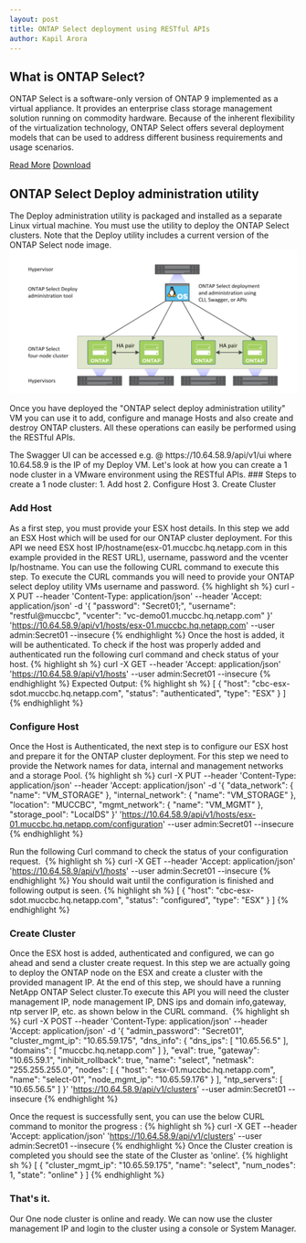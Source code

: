 ```yaml
---
layout: post
title: ONTAP Select deployment using RESTful APIs
author: Kapil Arora
---
```


## What is ONTAP Select?
ONTAP Select is a software-only version of ONTAP 9 implemented as a virtual appliance. It provides an enterprise class storage management solution running on commodity hardware. Because of the inherent flexibility of the virtualization technology, ONTAP Select offers several deployment models that can be used to address different business requirements and usage scenarios.

[Read More](http://www.netapp.com/us/media/ds-3769.pdf)
[Download](http://mysupport.netapp.com/NOW/cgi-bin/software?product=ONTAP+Select&platform=Appliance+Install)

## ONTAP Select Deploy administration utility
The Deploy administration utility is packaged and installed as a separate Linux virtual machine. You must use the utility to deploy the ONTAP Select clusters. Note that the Deploy utility includes a current version of the ONTAP Select node image.
![Image](/images/ontap-deploy.png)

Once you have deployed the "ONTAP select deploy administration utility" VM you can use it to add, configure and manage  Hosts and also create and destroy ONTAP clusters. All these operations can easily be performed using the RESTful APIs.
<p></p>
The Swagger UI can be accessed e.g. @ https://10.64.58.9/api/v1/ui where 10.64.58.9 is the IP of my Deploy VM. Let's look at how you can create a 1 node cluster in a VMware environment using the RESTful APIs.
### Steps to create a 1 node cluster:
1. Add host
2. Configure Host
3. Create Cluster

### Add Host
As a first step, you must provide your ESX host details. In this step we add an ESX Host which will be used for our ONTAP cluster deployment. For this API we need ESX host IP/hostname(esx-01.muccbc.hq.netapp.com in this example provided in the REST URL), username, password and the vcenter Ip/hostname. You can use the following CURL command to execute this step. To execute the CURL commands you will need to provide your ONTAP select deploy utility VMs username and password.
{% highlight sh %}
curl -X PUT --header 'Content-Type: application/json' --header 'Accept: application/json' -d '{
  "password": "Secret01;",
  "username": "restful@muccbc",
  "vcenter": "vc-demo01.muccbc.hq.netapp.com"
}' 'https://10.64.58.9/api/v1/hosts/esx-01.muccbc.hq.netapp.com' --user admin:Secret01 --insecure
{% endhighlight %}
Once the host is added, it will be authenticated. To check if the host was properly added and authenticated run the following curl command and check status of your host.
{% highlight sh %}
curl -X GET --header 'Accept: application/json' 'https://10.64.58.9/api/v1/hosts' --user admin:Secret01 --insecure
{% endhighlight %}
Expected Output:
{% highlight sh %}
[
  {
    "host": "cbc-esx-sdot.muccbc.hq.netapp.com",
    "status": "authenticated",
    "type": "ESX"
  }
]
{% endhighlight %}

### Configure Host
Once the Host is Authenticated, the next step is to configure our ESX host and prepare it for the ONTAP cluster deployment. For this step we need to provide the Network names for data, internal and management networks and a storage Pool.
{% highlight sh %}
curl -X PUT --header 'Content-Type: application/json' --header 'Accept: application/json' -d '{
  "data_network": {
    "name": "VM_STORAGE"
  },
  "internal_network": {
    "name": "VM_STORAGE"
  },
  "location": "MUCCBC",
  "mgmt_network": {
    "name": "VM_MGMT"
  },
  "storage_pool": "LocalDS"
}' 'https://10.64.58.9/api/v1/hosts/esx-01.muccbc.hq.netapp.com/configuration' --user admin:Secret01 --insecure
{% endhighlight %}

Run the following Curl command to check the status of your configuration request. 
{% highlight sh %}
curl -X GET --header 'Accept: application/json' 'https://10.64.58.9/api/v1/hosts' --user admin:Secret01 --insecure
{% endhighlight %}
You should wait until the configuration is finished and following output is seen.
{% highlight sh %}
[
  {
    "host": "cbc-esx-sdot.muccbc.hq.netapp.com",
    "status": "configured",
    "type": "ESX"
  }
]
{% endhighlight %}
### Create Cluster

Once the ESX host is added, authenticated and configured, we can go ahead and send a cluster create request. In this step we are actually going to deploy the ONTAP node on the ESX and create a cluster with the provided managent IP. At the end of this step, we should have a running NetApp ONTAP Select cluster.To execute this API you will need the cluster management IP, node management IP, DNS ips and domain info,gateway, ntp server IP, etc. as shown below in the CURL command. 
{% highlight sh %}
curl -X POST --header 'Content-Type: application/json' --header 'Accept: application/json' -d '{
  "admin_password": "Secret01",
  "cluster_mgmt_ip": "10.65.59.175",
  "dns_info": {
    "dns_ips": [
      "10.65.56.5"
    ],
    "domains": [
      "muccbc.hq.netapp.com"
    ]
  },
  "eval": true,
  "gateway": "10.65.59.1",
  "inhibit_rollback": true,
  "name": "select",
  "netmask": "255.255.255.0",
  "nodes": [
    {
      "host": "esx-01.muccbc.hq.netapp.com",
      "name": "select-01",
      "node_mgmt_ip": "10.65.59.176"
    }
  ],
  "ntp_servers": [
    "10.65.56.5"
  ]
}' 'https://10.64.58.9/api/v1/clusters' --user admin:Secret01 --insecure
{% endhighlight %}

Once the request is successfully sent, you can use the below CURL command to monitor the progress :
{% highlight sh %}
curl -X GET --header 'Accept: application/json' 'https://10.64.58.9/api/v1/clusters' --user admin:Secret01 --insecure
{% endhighlight %}
Once the Cluster creation is completed you should see the state of the Cluster as 'online'.
{% highlight sh %}
[
  {
    "cluster_mgmt_ip": "10.65.59.175",
    "name": "select",
    "num_nodes": 1,
    "state": "online"
  }
]
{% endhighlight %}
### That's it.
Our One node cluster is online and ready. We can now use the cluster management IP and login to the cluster using a console or System Manager.


